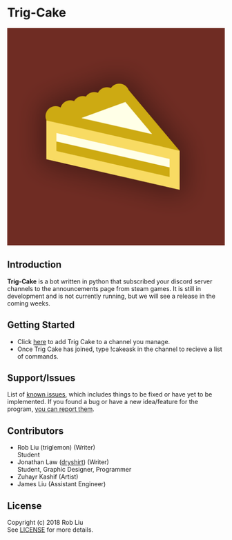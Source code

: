 # Trig-Cake
![Trig-Cake](Logo.png)

## Introduction
**Trig-Cake** is a bot written in python that subscribed your discord server channels to the announcements page from steam games. It is still in development and is not currently running, but we will see a release in the coming weeks.

## Getting Started
* Click [here](https://discordapp.com/oauth2/authorize?client_id=438429063879720960&permissions=84992&scope=bot) to add Trig Cake to a channel you manage.
* Once Trig Cake has joined, type !cakeask in the channel to recieve a list of commands.

## Support/Issues
List of [known issues](https://github.com/triglemon/Trig-Cake/issues), which includes things to be fixed or have yet to be implemented.
If you found a bug or have a new idea/feature for the program, [you can report them](https://github.com/triglemon/Trig-Cake/issues/new).

## Contributors
* Rob Liu (triglemon) (Writer)<br />
  Student
* Jonathan Law ([dryshirt](https://dryshirt.github.io)) (Writer)<br />
  Student, Graphic Designer, Programmer
* Zuhayr Kashif (Artist)<br />
* James Liu (Assistant Engineer)<br />

## License
Copyright (c) 2018 Rob Liu <br />
See [LICENSE](LICENSE.txt) for more details.


